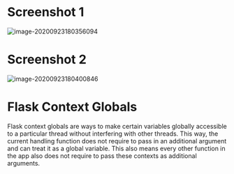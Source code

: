# Screenshot 1

![image-20200923180356094](C:\Users\User\AppData\Roaming\Typora\typora-user-images\image-20200923180356094.png)



# Screenshot 2

![image-20200923180400846](C:\Users\User\AppData\Roaming\Typora\typora-user-images\image-20200923180400846.png)

# Flask Context Globals

Flask context globals are ways to make certain variables globally accessible to a particular thread without interfering with other threads. This way, the current handling function does not require to pass in an additional argument and can treat it as a global variable. This also means every other function in the app also does not require to pass these contexts as additional arguments.

